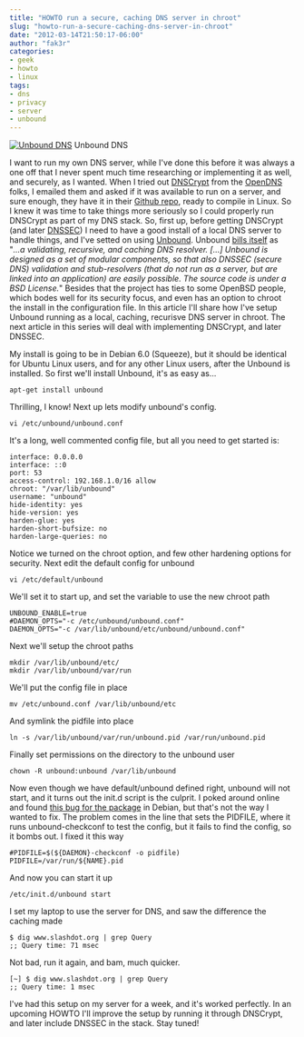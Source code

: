 ```yaml
---
title: "HOWTO run a secure, caching DNS server in chroot"
slug: "howto-run-a-secure-caching-dns-server-in-chroot"
date: "2012-03-14T21:50:17-06:00"
author: "fak3r"
categories:
- geek
- howto
- linux
tags:
- dns
- privacy
- server
- unbound
---
```


[![Unbound DNS](http://fak3r.com/wp-content/blogs.dir/12/files/unbound-2501.png)](http://fak3r.com/2012/03/14/howto-run-a-secure-caching-dns-server-in-chroot/unbound-250-2/) Unbound DNS

I want to run my own DNS server, while I've done this before it was always a one off that I never spent much time researching or implementing it as well, and securely, as I wanted. When I tried out [DNSCrypt](http://www.opendns.com/technology/dnscrypt/) from the [OpenDNS](http://www.opendns.com/) folks, I emailed them and asked if it was available to run on a server, and sure enough, they have it in their [Github repo](https://github.com/opendns/dnscrypt-proxy), ready to compile in Linux. So I knew it was time to take things more seriously so I could properly run DNSCrypt as part of my DNS stack. So, first up, before getting DNSCrypt (and later [DNSSEC](http://www.dnssec.net/)) I need to have a good install of a local DNS server to handle things, and I've setted on using [Unbound](http://unbound.net/). Unbound [bills itself](http://unbound.net/) as "_...a validating, recursive, and caching DNS resolver. [...] Unbound is designed as a set of modular components, so that also DNSSEC (secure DNS) validation and stub-resolvers (that do not run as a server, but are linked into an application) are easily possible. The source code is under a BSD License._" Besides that the project has ties to some OpenBSD people, which bodes well for its security focus, and even has an option to chroot the install in the configuration file. In this article I'll share how I've setup Unbound running as a local, caching, recurisve DNS server in chroot. The next article in this series will deal with implementing DNSCrypt, and later DNSSEC.<!-- more -->

My install is going to be in Debian 6.0 (Squeeze), but it should be identical for Ubuntu Linux users, and for any other Linux users, after the Unbound is installed. So first we'll install Unbound, it's as easy as...

    
    apt-get install unbound


Thrilling, I know! Next up lets modify unbound's config.

    
    vi /etc/unbound/unbound.conf


It's a long, well commented config file, but all you need to get started is:

    
    interface: 0.0.0.0
    interface: ::0
    port: 53
    access-control: 192.168.1.0/16 allow
    chroot: "/var/lib/unbound"
    username: "unbound"
    hide-identity: yes
    hide-version: yes
    harden-glue: yes
    harden-short-bufsize: no
    harden-large-queries: no


Notice we turned on the chroot option, and few other hardening options for security. Next edit the default config for unbound

    
    vi /etc/default/unbound


We'll set it to start up, and set the variable to use the new chroot path

    
    UNBOUND_ENABLE=true
    #DAEMON_OPTS="-c /etc/unbound/unbound.conf"
    DAEMON_OPTS="-c /var/lib/unbound/etc/unbound/unbound.conf"


Next we'll setup the chroot paths

    
    mkdir /var/lib/unbound/etc/
    mkdir /var/lib/unbound/var/run


We'll put the config file in place

    
    mv /etc/unbound.conf /var/lib/unbound/etc


And symlink the pidfile into place

    
    ln -s /var/lib/unbound/var/run/unbound.pid /var/run/unbound.pid


Finally set permissions on the directory to the unbound user

    
    chown -R unbound:unbound /var/lib/unbound


Now even though we have default/unbound defined right, unbound will not start, and it turns out the init.d script is the culprit. I poked around online and found [this bug for the package](http://bugs.debian.org/cgi-bin/bugreport.cgi?bug=579622) in Debian, but that's not the way I wanted to fix. The problem comes in the line that sets the PIDFILE, where it runs unbound-checkconf to test the config, but it fails to find the config, so it bombs out. I fixed it this way

    
    #PIDFILE=$(${DAEMON}-checkconf -o pidfile)
    PIDFILE=/var/run/${NAME}.pid


And now you can start it up

    
    /etc/init.d/unbound start


I set my laptop to use the server for DNS, and saw the difference the caching made

    
    $ dig www.slashdot.org | grep Query
    ;; Query time: 71 msec


Not bad, run it again, and bam, much quicker.

    
    [~] $ dig www.slashdot.org | grep Query
    ;; Query time: 1 msec


I've had this setup on my server for a week, and it's worked perfectly. In an upcoming HOWTO I'll improve the setup by running it through DNSCrypt, and later include DNSSEC in the stack. Stay tuned!
